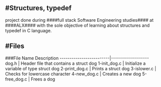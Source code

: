 #Structures, typedef
---
project done during ####full stack Software Engineering studies#### at ####ALX#### with the sole objective of learning about structures and typedef in C language.

#Files
---
###File Name              Description
-------------------------|-------------------
dog.h                    | Header file that contains a struct dog
1-init_dog.c             | Initialize a variable of type struct dog
2-print_dog.c            | Prints a struct dog
3-islower.c              | Checks for lowercase character 
4-new_dog.c              | Creates a new dog
5-free_dog.c             | Frees a dog
